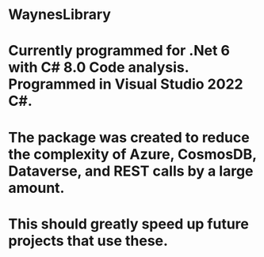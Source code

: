 # WaynesLibrary
# Currently programmed for .Net 6 with C# 8.0 Code analysis. Programmed in Visual Studio 2022 C#.
# The package was created to reduce the complexity of Azure, CosmosDB, Dataverse, and REST calls by a large amount.
# This should greatly speed up future projects that use these.
